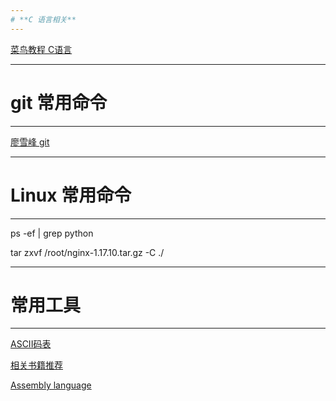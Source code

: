 ```yaml
---
# **C 语言相关**
---
```


[菜鸟教程 C语言](https://www.runoob.com/cprogramming/c-tutorial.html)

---
# **git 常用命令**
---

[廖雪峰 git](https://www.liaoxuefeng.com/wiki/896043488029600)

---
# **Linux 常用命令**
---

ps -ef | grep python

tar zxvf /root/nginx-1.17.10.tar.gz -C ./

---
# **常用工具**
---

[ASCII码表](https://www.fly63.com/tool/ascii/)

[相关书籍推荐](https://github.com/sewain5780/ShareBooks)

[Assembly language](./01-assembly_langle_study.md)
